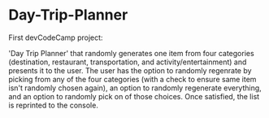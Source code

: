 # Day-Trip-Planner

First devCodeCamp project: 

'Day Trip Planner' that randomly generates one item from four categories (destination, restaurant, transportation, and activity/entertainment) and 
presents it to the user. The user has the option to randomly regenrate by picking from any of the four categories (with a check to ensure same item isn't randomly chosen 
again), an option to randomly regenerate everything, and an option to randomly pick on of those choices. Once satisfied, the list is reprinted to the console. 